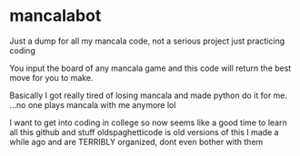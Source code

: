 # mancalabot
Just a dump for all my mancala code, not a serious project just practicing coding

You input the board of any mancala game and this code will return the best move for you to make.

Basically I got really tired of losing mancala and made python do it for me.
...no one plays mancala with me anymore lol

I want to get into coding in college so now seems like a good time to learn all this github and stuff
oldspaghetticode is old versions of this I made a while ago and are TERRIBLY organized, dont even bother with them
